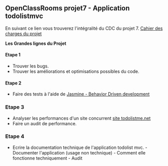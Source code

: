 ## OpenClassRooms projet7 - Application todolistmvc

En suivant ce lien vous trouverez l'intégralité du CDC du projet 7. [Cahier des charges du projet](https://github.com/Parad0xJ/todolistmvc/wiki "Projet 7 app. todolistmvc")

**Les Grandes lignes du Projet**

#### Etape 1

* Trouver les bugs.
* Trouver les améliorations et optimisations possibles du code.

#### Etape 2

* Faire des tests à l'aide de [Jasmine - Behavior Driven development](https://jasmine.github.io/ "Documentation officielle de Jasmine")

### Etape 3

* Analyser les performances d'un site concurrent [site todolistme.net](http://todolistme.net/ "Le site concurrent")
* Faire un audit de performance.

### Etape 4

* Ecrire la documentation technique de l'application todolist mvc.
        - Documenter l'application (usage non technique)
        - Comment elle fonctionne techniquement
        - Audit
